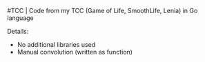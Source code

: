 #TCC
| Code from my TCC (Game of Life, SmoothLife, Lenia) in Go language

Details:
- No additional libraries used
- Manual convolution (written as function)

